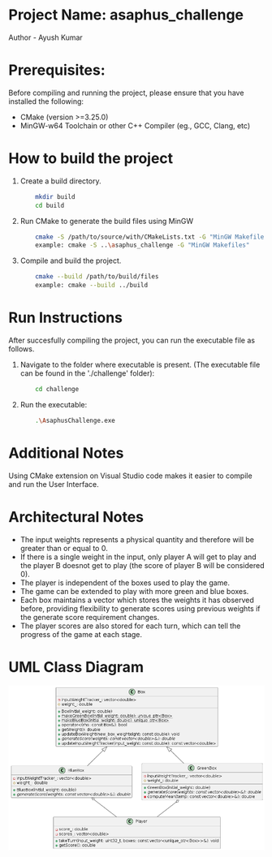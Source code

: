 # Project Name: asaphus_challenge

Author - Ayush Kumar


# Prerequisites:
Before compiling and running the project, please ensure that you have installed the following:

- CMake (version >=3.25.0)
- MinGW-w64 Toolchain or other C++ Compiler (eg., GCC, Clang, etc)

# How to build the project

1. Create a build directory.

    ````bash
        mkdir build
        cd build
    ````
2. Run CMake to generate the build files using MinGW

    ````bash
        cmake -S /path/to/source/with/CMakeLists.txt -G "MinGW Makefiles"
        example: cmake -S ..\asaphus_challenge -G "MinGW Makefiles"
    ````
3. Compile and build the project.

    ````bash
        cmake --build /path/to/build/files
        example: cmake --build ../build
    ````

# Run Instructions

After succesfully compiling the project, you can run the executable file as follows.

1. Navigate to the folder where executable is present. (The executable file can be found in the './challenge' folder):

    ````bash
        cd challenge
    ````
2. Run the executable:

    ````bash
        .\AsaphusChallenge.exe
    ````
# Additional Notes

Using CMake extension on Visual Studio code makes it easier to compile and run the User Interface.

# Architectural Notes 

- The input weights represents a physical quantity and therefore will be greater than or equal to 0. 
- If there is a single weight in the input, only player A will get to play and the player B doesnot get to play (the score of player B will be considered 0).
- The player is independent of the boxes used to play the game.
- The game can be extended to play with more green and blue boxes.
- Each box maintains a vector which stores the weights it has observed before, providing flexibility to generate scores using previous weights if the generate score requirement changes.
- The player scores are also stored for each turn, which can tell the progress of the game at each stage.

# UML Class Diagram

![Alt text](./classDiagram.png)



